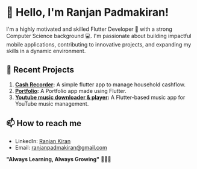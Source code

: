 # 👋 Hello, I'm Ranjan Padmakiran!

I'm a highly motivated and skilled Flutter Developer 📱 with a strong Computer Science background 💻. I'm passionate about building impactful mobile applications, contributing to innovative projects, and expanding my skills in a dynamic environment.

## 🚀 Recent Projects

1. **[Cash Recorder](https://github.com/RanjanKiran707/cash_recorder):** A simple flutter app to manage household cashflow.
2. **[Portfolio](https://github.com/RanjanKiran707/portfolio):** A Portfolio app made using Flutter. 
3. **[Youtube music downloader & player](https://github.com/RanjanKiran707/yt_music_downloader_player):** A Flutter-based music app for YouTube music management.


## 📫 How to reach me

- LinkedIn: [Ranjan Kiran](https://www.linkedin.com/in/ranjan-kiran-050284220)
- Email: [ranjanpadmakiran@gmail.com](mailto:ranjanpadmakiran@gmail.com)

**"Always Learning, Always Growing"** 🚀💡🌱
